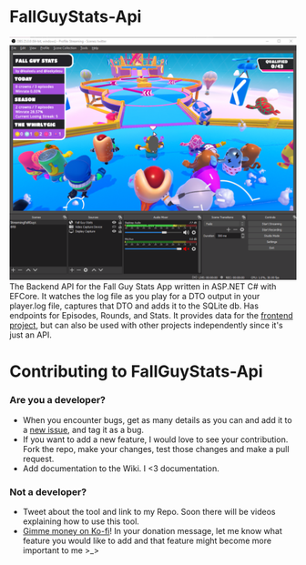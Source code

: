 # FallGuyStats-Api
![OBS window. Stats showing on the upper left corner of the screen while playing fall guys.](https://github.com/lealeelu/FallGuyStats-Api/blob/media/StatsExample.png)
The Backend API for the Fall Guy Stats App written in ASP.NET C# with EFCore.
It watches the log file as you play for a DTO output in your player.log file, captures that DTO and adds it to the SQLite db.
Has endpoints for Episodes, Rounds, and Stats.
It provides data for the [frontend project](github.com/lealeelu/FallGuyStats-FE), but can also be used with other projects independently since it's just an API.

# Contributing to FallGuyStats-Api
### Are you a developer?
- When you encounter bugs, get as many details as you can and add it to a [new issue](https://github.com/lealeelu/FallGuyStats-Api/issues/new/choose), and tag it as a bug.
- If you want to add a new feature, I would love to see your contribution. Fork the repo, make your changes, test those changes and make a pull request.
- Add documentation to the Wiki. I <3 documentation.

### Not a developer?
- Tweet about the tool and link to my Repo. Soon there will be videos explaining how to use this tool.
- [Gimme money on Ko-fi](https://ko-fi.com/lealeelu)! In your donation message, let me know what feature you would like to add and that feature might become more important to me >_>
